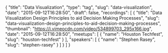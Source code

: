 {
  "title": "Data Visualization",
  "type": "tag",
  "slug": "data-visualization",
  "date": "2015-09-12T16:28:50",
  "draft": false,
  "recordings": [
    {
      "title": "Data Visualization Design Principles to aid Decision Making Processes",
      "slug": "data-visualization-design-principles-to-aid-decision-making-processes",
      "thumbnail": "https://i.vimeocdn.com/video/534899703_295x166.jpg",
      "date": "2015-09-12T16:28:50",
      "meetups": [
        {
          "name": "Houston Techfest",
          "slug": "houston-techfest"
        }
      ],
      "speakers": [
        {
          "name": "Stephen Rasey",
          "slug": "stephen-rasey"
        }
      ]
    }
  ]
}
